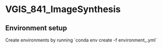 # VGIS_841_ImageSynthesis

## Environment setup

Create environments by running ´conda env create -f environment_<name>.yml´

